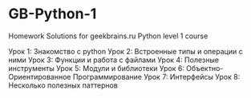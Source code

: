# GB-Python-1
Homework Solutions for geekbrains.ru Python level 1 course

Урок 1: Знакомство с python
Урок 2: Встроенные типы и операции с ними
Урок 3: Функции и работа с файлами
Урок 4: Полезные инструменты
Урок 5: Модули и библиотеки
Урок 6: Объектно-Ориентированное Программирование
Урок 7: Интерфейсы
Урок 8: Несколько полезных паттернов
